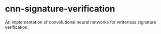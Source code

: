 # cnn-signature-verification
An implementation of convolutional neural networks for writerless signature verification.
